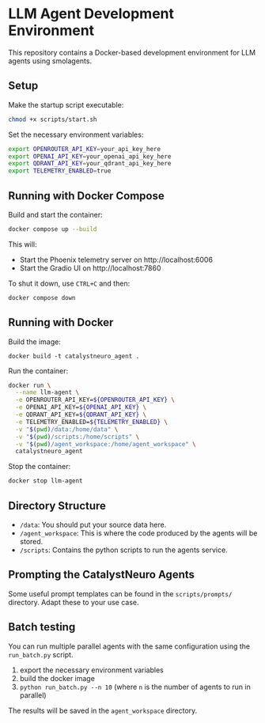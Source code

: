 # LLM Agent Development Environment

This repository contains a Docker-based development environment for LLM agents using smolagents.

## Setup

Make the startup script executable:
```bash
chmod +x scripts/start.sh
```

Set the necessary environment variables:
```bash
export OPENROUTER_API_KEY=your_api_key_here
export OPENAI_API_KEY=your_openai_api_key_here
export QDRANT_API_KEY=your_qdrant_api_key_here
export TELEMETRY_ENABLED=true
```


## Running with Docker Compose

Build and start the container:
```bash
docker compose up --build
```

This will:
- Start the Phoenix telemetry server on http://localhost:6006
- Start the Gradio UI on http://localhost:7860

To shut it down, use `CTRL+C` and then:
```bash
docker compose down
```

## Running with Docker

Build the image:
```
docker build -t catalystneuro_agent .
```

Run the container:
```bash
docker run \
  --name llm-agent \
  -e OPENROUTER_API_KEY=${OPENROUTER_API_KEY} \
  -e OPENAI_API_KEY=${OPENAI_API_KEY} \
  -e QDRANT_API_KEY=${QDRANT_API_KEY} \
  -e TELEMETRY_ENABLED=${TELEMETRY_ENABLED} \
  -v "$(pwd)/data:/home/data" \
  -v "$(pwd)/scripts:/home/scripts" \
  -v "$(pwd)/agent_workspace:/home/agent_workspace" \
  catalystneuro_agent
```

Stop the container:
```bash
docker stop llm-agent
```

## Directory Structure

- `/data`: You should put your source data here.
- `/agent_workspace`: This is where the code produced by the agents will be stored.
- `/scripts`: Contains the python scripts to run the agents service.

## Prompting the CatalystNeuro Agents

Some useful prompt templates can be found in the `scripts/prompts/` directory. Adapt these to your use case.

## Batch testing
You can run multiple parallel agents with the same configuration using the `run_batch.py` script.

1. export the necessary environment variables
2. build the docker image
3. `python run_batch.py --n 10` (where `n` is the number of agents to run in parallel)

The results will be saved in the `agent_workspace` directory.
